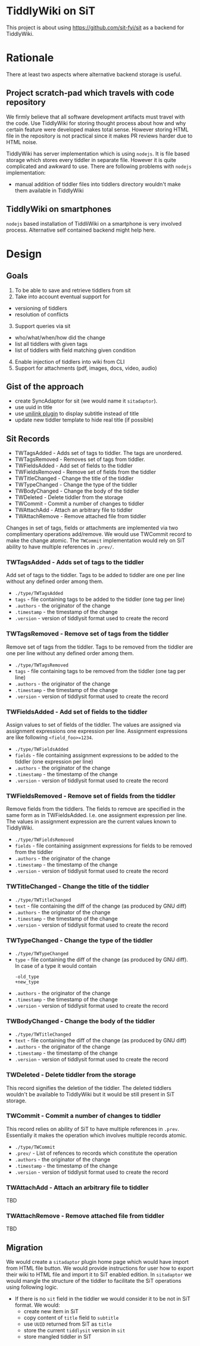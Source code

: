 # TiddlyWiki on SiT

This project is about using https://github.com/sit-fyi/sit as a backend for TiddlyWiki.

# Rationale

There at least two aspects where alternative backend storage is useful.

## Project scratch-pad which travels with code repository

We firmly believe that all software development artifacts must travel with the code.
Use TiddlyWiki for storing thought process about how and why certain feature were
developed makes total sense. However storing HTML file in the repository is not
practical since it makes PR reviews harder due to HTML noise.

TiddlyWiki has server implementation which is using `nodejs`. It is file based
storage which stores every tiddler in separate file. However it is quite
complicated and awkward to use. There are following problems with `nodejs`
implementation:

- manual addition of tiddler files into tiddlers directory wouldn't make
  them available in TiddlyWiki

## TiddlyWiki on smartphones

`nodejs` based installation of TiddliWiki on a smartphone is very involved process.
Alternative self contained backend might help here.

# Design

## Goals

1. To be able to save and retrieve tiddlers from sit
2. Take into account eventual support for
  - versioning of tiddlers
  - resolution of conflicts
3. Support queries via sit
  - who/what/when/how did the change
  - list all tiddlers with given tags
  - list of tiddlers with field matching given condition
4. Enable injection of tiddlers into wiki from CLI
5. Support for attachments (pdf, images, docs, video, audio)

## Gist of the approach

- create SyncAdaptor for sit (we would name it `sitadaptor`).
- use uuid in title
- use [unilink plugin](https://github.com/wikilabs/plugins/tree/master/wikilabs/uni-link)
  to display subtitle instead of title
- update new tiddler template to hide real title (if possible)

## Sit Records

- TWTagsAdded - Adds set of tags to tiddler. The tags are unordered.
- TWTagsRemoved - Removes set of tags from tiddler.
- TWFieldsAdded - Add set of fields to the tiddler
- TWFieldsRemoved - Remove set of fields from the tiddler
- TWTitleChanged - Change the title of the tiddler
- TWTypeChanged - Change the type of the tiddler
- TWBodyChanged - Change the body of the tiddler
- TWDeleted - Delete tiddler from the storage
- TWCommit - Commit a number of changes to tiddler
- TWAttachAdd - Attach an arbitrary file to tiddler
- TWAttachRemove - Remove attached file from tiddler

Changes in set of tags, fields or attachments are implemented via two
complimentary operations add/remove. We would use TWCommit record to make
the change atomic. The `TWCommit` implementation would rely on SiT ability
to have multiple references in `.prev/`.

### TWTagsAdded - Adds set of tags to the tiddler

Add set of tags to the tiddler. Tags to be added to tiddler are one per line
without any defined order among them.

- `./type/TWTagsAdded`
- `tags` - file containing tags to be added to the tiddler (one tag per line)
- `.authors` - the originator of the change
- `.timestamp` - the timestamp of the change
- `.version` - version of tiddlysit format used to create the record

### TWTagsRemoved - Remove set of tags from the tiddler

Remove set of tags from the tiddler. Tags to be removed from the tiddler are one
per line without any defined order among them.

- `./type/TWTagsRemoved`
- `tags` - file containing tags to be removed from the tiddler (one tag per line)
- `.authors` - the originator of the change
- `.timestamp` - the timestamp of the change
- `.version` - version of tiddlysit format used to create the record

### TWFieldsAdded - Add set of fields to the tiddler

Assign values to set of fields of the tiddler. The values are assigned via
assignment expressions one expression per line. Assignment expressions are
like following `<field_foo>=1234`.

- `./type/TWFieldsAdded`
- `fields` - file containing assignment expressions to be added to the tiddler
  (one expression per line)
- `.authors` - the originator of the change
- `.timestamp` - the timestamp of the change
- `.version` - version of tiddlysit format used to create the record


### TWFieldsRemoved - Remove set of fields from the tiddler

Remove fields from the tiddlers. The fields to remove are specified in the same
form as in TWFieldsAdded. I.e. one assignment expression per line. The values
in assignment expression are the current values known to TiddlyWiki.

- `./type/TWFieldsRemoved`
- `fields` - file containing assignment expressions for fields to be
  removed from the tiddler
- `.authors` - the originator of the change
- `.timestamp` - the timestamp of the change
- `.version` - version of tiddlysit format used to create the record

### TWTitleChanged - Change the title of the tiddler

- `./type/TWTitleChanged`
- `text` - file containing the diff of the change (as produced by GNU diff)
- `.authors` - the originator of the change
- `.timestamp` - the timestamp of the change
- `.version` - version of tiddlysit format used to create the record

### TWTypeChanged - Change the type of the tiddler

- `./type/TWTypeChanged`
- `type` - file containing the diff of the change (as produced by GNU diff).
  In case of a type it would contain
  ```
  -old_type
  +new_type
  ```
- `.authors` - the originator of the change
- `.timestamp` - the timestamp of the change
- `.version` - version of tiddlysit format used to create the record

### TWBodyChanged - Change the body of the tiddler

- `./type/TWTitleChanged`
- `text` - file containing the diff of the change (as produced by GNU diff)
- `.authors` - the originator of the change
- `.timestamp` - the timestamp of the change
- `.version` - version of tiddlysit format used to create the record

### TWDeleted - Delete tiddler from the storage

This record signifies the deletion of the tiddler. The deleted tiddlers wouldn't
be available to TiddlyWiki but it would be still present in SiT storage.

### TWCommit - Commit a number of changes to tiddler

This record relies on ability of SiT to have multiple references in `.prev`.
Essentially it makes the operation which involves multiple records atomic.

- `./type/TWCommit`
- `.prev/` - List of refences to records which constitute the operation
- `.authors` - the originator of the change
- `.timestamp` - the timestamp of the change
- `.version` - version of tiddlysit format used to create the record

### TWAttachAdd - Attach an arbitrary file to tiddler

TBD

### TWAttachRemove - Remove attached file from tiddler

TBD

## Migration

We would create a `sitadaptor` plugin home page which would have import from
HTML file button. We would provide instructions for user how to export their
wiki to HTML file and import it to SiT enabled edition. In `sitadaptor` we
would mangle the structure of the tiddler to facilitate the SiT operations
using following logic.

- If there is no `sit` field in the tiddler we would consider it to be not
  in SiT format. We would:
  - create new item in SiT
  - copy content of `title` field to `subtitle`
  - use `UUID` returned from SiT as `title`
  - store the current `tiddlysit` version in `sit`
  - store mangled tiddler in SiT
